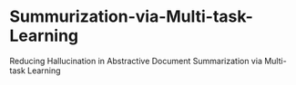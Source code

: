 # Summurization-via-Multi-task-Learning
Reducing Hallucination in Abstractive Document Summarization via Multi-task Learning
